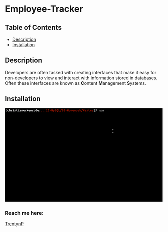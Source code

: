 # Employee-Tracker

## Table of Contents

- [Description](#description)
- [Installation](#installation)

## Description

Developers are often tasked with creating interfaces that make it easy for non-developers to view and interact with information stored in databases. Often these interfaces are known as **C**ontent **M**anagement **S**ystems.

## Installation

![Employee Tracker](assets/employee-tracker.gif)

### Reach me here:

[TrentynP](https://github.com/TrentynP)  

